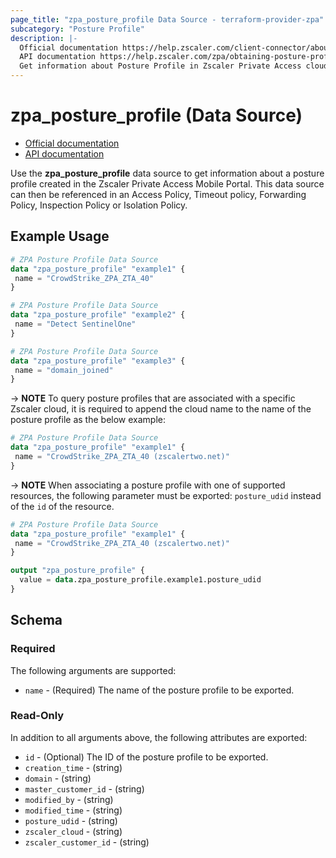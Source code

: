 ```yaml
---
page_title: "zpa_posture_profile Data Source - terraform-provider-zpa"
subcategory: "Posture Profile"
description: |-
  Official documentation https://help.zscaler.com/client-connector/about-device-posture-profiles
  API documentation https://help.zscaler.com/zpa/obtaining-posture-profile-details-using-api
  Get information about Posture Profile in Zscaler Private Access cloud.
---
```


# zpa_posture_profile (Data Source)

* [Official documentation](https://help.zscaler.com/client-connector/about-device-posture-profiles)
* [API documentation](https://help.zscaler.com/zpa/obtaining-posture-profile-details-using-api)

Use the **zpa_posture_profile** data source to get information about a posture profile created in the Zscaler Private Access Mobile Portal. This data source can then be referenced in an Access Policy, Timeout policy, Forwarding Policy, Inspection Policy or Isolation Policy.

## Example Usage

```terraform
# ZPA Posture Profile Data Source
data "zpa_posture_profile" "example1" {
 name = "CrowdStrike_ZPA_ZTA_40"
}
```

```terraform
# ZPA Posture Profile Data Source
data "zpa_posture_profile" "example2" {
 name = "Detect SentinelOne"
}
```

```terraform
# ZPA Posture Profile Data Source
data "zpa_posture_profile" "example3" {
 name = "domain_joined"
}
```

-> **NOTE** To query posture profiles that are associated with a specific Zscaler cloud, it is required to append the cloud name to the name of the posture profile as the below example:

```terraform
# ZPA Posture Profile Data Source
data "zpa_posture_profile" "example1" {
 name = "CrowdStrike_ZPA_ZTA_40 (zscalertwo.net)"
}
```

-> **NOTE** When associating a posture profile with one of supported resources, the following parameter must be exported: ``posture_udid`` instead of the ``id`` of the resource.

```terraform
# ZPA Posture Profile Data Source
data "zpa_posture_profile" "example1" {
 name = "CrowdStrike_ZPA_ZTA_40 (zscalertwo.net)"
}

output "zpa_posture_profile" {
  value = data.zpa_posture_profile.example1.posture_udid
}
```

## Schema

### Required

The following arguments are supported:

* `name` - (Required) The name of the posture profile to be exported.

### Read-Only

In addition to all arguments above, the following attributes are exported:

* `id` - (Optional) The ID of the posture profile to be exported.
* `creation_time` - (string)
* `domain` - (string)
* `master_customer_id` - (string)
* `modified_by` - (string)
* `modified_time` - (string)
* `posture_udid` - (string)
* `zscaler_cloud` - (string)
* `zscaler_customer_id` - (string)
